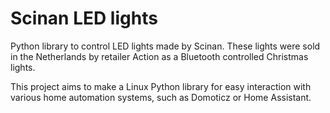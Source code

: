 # Scinan LED lights

Python library to control LED lights made by Scinan. These lights were sold
in the Netherlands by retailer Action as a Bluetooth controlled Christmas 
lights.

This project aims to make a Linux Python library for easy interaction with 
various home automation systems, such as Domoticz or Home Assistant.
 